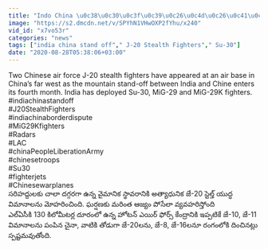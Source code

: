 ```yaml
---
title: "Indo China \u0c38\u0c30\u0c3f\u0c39\u0c26\u0c4d\u0c26\u0c41\u0c32\u0c4d\u0c32\u0c4b China J-20 Stealth Fighters \u0c2e\u0c4b\u0c39\u0c30\u0c3f\u0c02\u0c2a\u0c41,Radars \u0c28\u0c41 \u0c0f\u0c2e\u0c3e\u0c30\u0c4d\u0c1a\u0c3f \u0c26\u0c3e\u0c21\u0c41\u0c32\u0c41 \u0c1a\u0c47\u0c38\u0c47 \u0c38\u0c3e\u0c2e\u0c30\u0c4d\u0c25\u0c4d\u0c2f\u0c02"
image: "https://s2.dmcdn.net/v/SPYhN1VHwOXP2fYhu/x240"
vid_id: "x7vo53r"
categories: "news"
tags: ["india china stand off"," J-20 Stealth Fighters"," Su-30"]
date: "2020-08-28T05:38:06+03:00"
---
```

Two Chinese air force J-20 stealth fighters have appeared at an air base in China’s far west as the mountain stand-off between India and Chine enters its fourth month. India has deployed Su-30, MiG-29 and MiG-29K fighters.  <br>#indiachinastandoff  <br>#J20StealthFighters  <br>#indiachinaborderdispute  <br>#MiG29Kfighters  <br>#Radars   <br>#LAC  <br>#chinaPeopleLiberationArmy  <br>#chinesetroops  <br>#Su30  <br>#fighterjets  <br>#Chinesewarplanes  <br>సరిహద్దులకు చాలా దగ్గరగా ఉన్న వైమానిక స్థావరానికి అత్యాధునిక జే-20 స్టెల్త్ యుద్ధ విమానాలను మోహరించింది. ఘర్షణకు మరింత ఆజ్యం పోసేలా వ్యవహరిస్తోంది  <br>ఎల్ఏసీకి 130 కిలోమీటర్ల దూరంలో ఉన్న హోటన్ ఎయిర్ ఫోర్స్ కేంద్రానికి ఇప్పటికే జే-10, జే-11 విమానాలను పంపిన చైనా, వాటికి తోడుగా జే-20లను, జే-8, జే-16లనూ రంగంలోకి దించినట్లు స్పష్టమవుతోంది.
